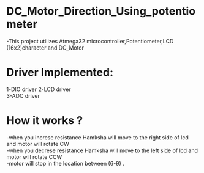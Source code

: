 # DC_Motor_Direction_Using_potentiometer  
-This project utilizes Atmega32 microcontroller,Potentiometer,LCD (16x2)character and DC_Motor

# Driver Implemented:  
1-DIO driver
2-LCD driver  
3-ADC driver  

# How it works ?  
-when you increse resistance Hamksha will move to the right side of lcd and motor will rotate CW  
-when you decrese resistance Hamksha will move to the left side of lcd and motor will rotate CCW  
-motor will stop in the location between (6-9) .
